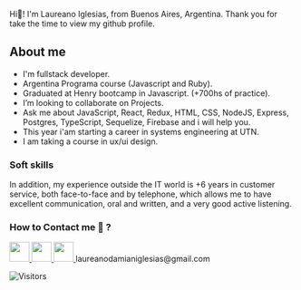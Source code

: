 Hi👋! I'm Laureano Iglesias, from Buenos Aires, Argentina.
Thank you for take the time to view my github profile.

## About me
- I'm fullstack developer.
- Argentina Programa course (Javascript and Ruby).
- Graduated at Henry bootcamp in Javascript. (+700hs of practice).
-  I’m looking to collaborate on Projects.
- Ask me about JavaScript, React, Redux, HTML, CSS, NodeJS, Express, Postgres, TypeScript, Sequelize, Firebase and i will help you.
- This year i'am starting a career in systems engineering at UTN.
- I am taking a course in ux/ui design.
### Soft skills
In addition, my experience outside the IT world is +6 years in customer service, both face-to-face and by telephone, which allows me to have excellent communication, oral and written, and a very good active listening. 

### How to Contact me 💬 ?

<a href="https://www.linkedin.com/in/laureano-iglesias/">
<img  src="https://cdn-icons-png.flaticon.com/512/3536/3536569.png" width="35"/>
</a> 
<a href="https://twitter.com/ldIglesias">
<img  src="https://cdn-icons-png.flaticon.com/128/25/25347.png" width="35"/>
</a> 
<a href="mailto:laureanodamianiglesias@gmail.com?Subject=I%20wanna%20contact%20you.">
<img src="https://cdn-icons-png.flaticon.com/128/60/60543.png" width="35">
</a>
laureanodamianiglesias@gmail.com

![Visitors](https://api.visitorbadge.io/api/visitors?path=https%3A%2F%2Fgithub.com%2Fmrchurches&label=Visitors&labelColor=%23697689&countColor=%23555555)
